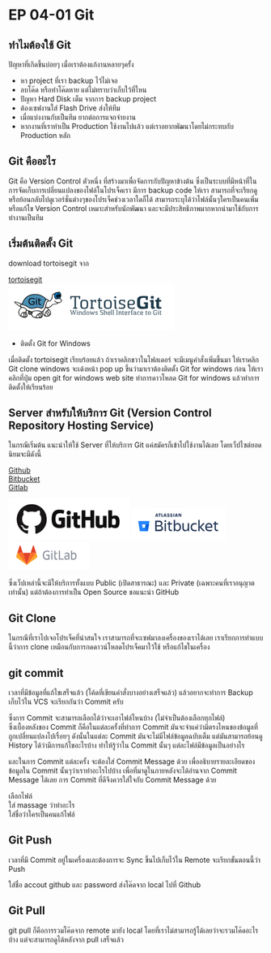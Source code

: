 # EP 04-01 Git

## ทำไมต้องใช้ Git

ปัญหาที่เกิดขึ้นบ่อยๆ เมื่อเราต้องแก้งานหลายๆครั้ง
* หา project ที่เรา backup ไว้ไม่เจอ 
* ลบโค๊ด หรือทำโค๊ดหาย แต่ไม่ทราบว่าเก็บใว้ที่ใหน 
* ปัญหา Hard Disk เต็ม จากการ backup project
* ต้องเซฟงานใส่ Flash Drive ส่งให้ทีม
* เมื่อแบ่งงานกับเป็นทีม ยากต่อการแจกจ่ายงาน
* หากงานที่เราทำเป็น Production ใช้งานไปแล้ว แต่เราอยากพัฒนาโดยไม่กระทบกับ Production หลัก

## Git คืออะไร 

Git คือ Version Control ตัวหนึ่ง ที่สร้างมาเพื่อจัดการกับปัญหาข้างต้น ซึ่งเป็นระบบที่มีหน้าที่ในการจัดเก็บการเปลี่ยนแปลงของไฟล์ในโปรเจ็คเรา มีการ backup code ให้เรา สามารถที่จะเรียกดูหรือย้อนกลับไปดูเวอร์ชั่นต่างๆของโปรเจ็คช่วงเวลาใดก็ได้ สามารถระบุได้ว่าไฟล์นั้นๆใครเป็นคนเพิ่มหรือแก้ไข 
Version Control เหมาะสำหรับนักพัฒนา  และจะมีประสิทธิภาพมากหากนำมาใช้กับการทำงานเป็นทีม

## เริ่มต้นติดตั้ง Git

download tortoisegit จาก

[tortoisegit](https://tortoisegit.org/download/)  
[![](images/EP04/02.PNG)](https://tortoisegit.org/download/)


* ติดตั้ง Git for Windows

เมื่อติดตั้ง tortoisegit เรียบร้อยแล้ว ถ้าเราคลิกขวาในโฟลเดอร์ จะมีเมนูคำสั่งเพิ่มขึ้นมา ให้เราคลิก Git clone  windows จะเด้งหน้า pop up ขึ้นว่ามาเราต้องติดตั้ง Git for windows ก่อน ให้เราคลิกที่ปุ่ม open git for windows web site ทำการดาวโหลด Git for windows แล้วทำการติดตั้งให้เรียนร้อย

## Server สำหรับให้บริการ Git (Version Control Repository Hosting Service)

ในกรณีเริ่มต้น แนะนำให้ใช้ Server ที่ให้บริการ Git แค่สมัครก็เข้าไปใช้งานได้เลย โดยเว็ปไซต์ยอดนิยมจะมีดังนี้

[Github](https://github.com/)  
[Bitbucket](https://bitbucket.org/product)  
[Gitlab](https://about.gitlab.com/)

[![](images/EP04/03.PNG)](https://github.com/)
[![](images/EP04/04.PNG)](https://bitbucket.org/product)
[![](images/EP04/05.PNG)](https://about.gitlab.com/)


ซึ่งเว็ปเหล่านี้จะมีให้บริการทั้งแบบ Public (เปิดสาธารณะ) และ Private (เฉพาะคนที่เราอนุญาตเท่านั้น) แต่ถ้าต้องการทำเป็น Open Source ขอแนะนำ GitHub 

## Git Clone 

ในกรณีที่เราไปเจอโปรเจ็คที่น่าสนใจ เราสามารถที่จะเซฟมาลงเครื่องของเราได้เลย เราเรียกการทำแบบนี้ว่าการ clone เหมือนกับการกดดาวน์โหลดโปรเจ็คมาใว้ใช้ หรือแก้ไขในเครื่อง

## git commit  

เวลาที่มีข้อมูลที่แก้ไขเสร็จแล้ว (โค้ดที่เขียนคำสั่งบางอย่างเสร็จแล้ว) แล้วอยากจะทำการ Backup เก็บไว้ใน VCS จะเรียกกันว่า Commit ครับ  

ซึ่งการ Commit จะสามารถเลือกได้ว่าจะเอาไฟล์ไหนบ้าง (ไม่จำเป็นต้องเลือกทุกไฟล์)  
ซึ่งเบื้องหลังของ Commit ก็คือในแต่ละครั้งที่ทำการ Commit มันจะจำแค่ว่ามีตรงไหนของข้อมูลที่ถูกเปลี่ยนแปลงไปเรื่อยๆ ดังนั้นในแต่ละ Commit มันจะไม่มีไฟล์ข้อมูลฉบับเต็ม แต่มันสามารถย้อนดู History ได้ว่ามีการแก้ไขอะไรบ้าง ทำให้รู้ว่าใน Commit นั้นๆ แต่ละไฟล์มีข้อมูลเป็นอย่างไร 

และในการ Commit แต่ละครั้ง จะต้องใส่ Commit Message ด้วย เพื่ออธิบายรายละเอียดของข้อมูลใน Commit นั้นๆว่าเราทำอะไรไปบ้าง เพื่อที่มาดูในภายหลังจะได้อ่านจาก Commit Message ได้เลย การ Commit ที่ดีจึงควรใส่ใจกับ Commit Message ด้วย


เลือกไฟล์  
ใส่ massage ว่าทำอะไร  
ใส่ชื่อว่าใครเป็นคนแก้ไฟล์

## Git Push

เวลาที่มี Commit อยู่ในเครื่องและต้องการจะ Sync ขึ้นไปเก็บไว้ใน Remote จะเรียกขั้นตอนนี้ว่า Push  

ใส่ชื่อ accout github และ password
ส่งโค๊ดจาก local ไปที่ Github  

## Git Pull  

git pull ก็คือการรวมโค๊ดจาก remote มายัง local โดยที่เราไม่สามารถรู้ได้เลยว่าจะรวมโค๊ดอะไรบ้าง แต่จะสามารถดูได้หลังจาก pull เสร็จแล้ว